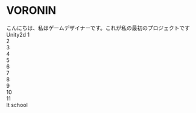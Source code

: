 # VORONIN
こんにちは、私はゲームデザイナーです。これが私の最初のプロジェクトです Unity2d
1  
2  
3  
4   
5  
6  
7  
8  
9  
10  
11  
It school
